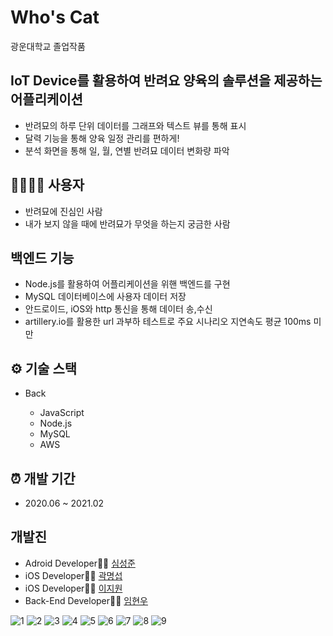 # Who's Cat 

광운대학교 졸업작품

## IoT Device를 활용하여 반려요 양육의 솔루션을 제공하는 어플리케이션 

- 반려묘의 하루 단위 데이터를 그래프와 텍스트 뷰를 통해 표시
- 달력 기능을 통해 양육 일정 관리를 편하게!
- 분석 화면을 통해 일, 월, 연별 반려묘 데이터 변화량 파악

## 👨‍👩‍👧‍👦 사용자

- 반려묘에 진심인 사람
- 내가 보지 않을 때에 반려묘가 무엇을 하는지 궁금한 사람

## 백엔드 기능

+ Node.js를 활용하여 어플리케이션을 위핸 백엔드를 구현
+ MySQL 데이터베이스에 사용자 데이터 저장
+ 안드로이드, iOS와 http 통신을 통해 데이터 송,수신
+ artillery.io를 활용한 url 과부하 테스트로 주요 시나리오 지연속도 평균 100ms 미만

## ⚙️ 기술 스택

- Back

  - JavaScript
  - Node.js
  - MySQL
  - AWS

## ⏰ 개발 기간

- 2020.06 ~ 2021.02

## 개발진

- Adroid Developer🧑‍💻 [심성준](https://github.com/Seongjunsim)
- iOS Developer🧑‍💻 [곽명섭](https://github.com/myungsup1250)
- iOS Developer👩‍💻 [이지원](https://github.com/comeheredart)
- Back-End Developer🧑‍💻 [임현우](https://github.com/Myunwoo)


![1](https://user-images.githubusercontent.com/63415602/142137609-7abe7b8d-d988-4931-acde-aa4a96f9358e.PNG)
![2](https://user-images.githubusercontent.com/63415602/142137619-2bd6e578-ab86-434e-9c1b-66719706f0d8.PNG)
![3](https://user-images.githubusercontent.com/63415602/142137623-56e5a2c5-2987-436f-9574-db34d2d4eabc.PNG)
![4](https://user-images.githubusercontent.com/63415602/142137628-1686f4d2-589f-48a0-8c6c-6df84df1f951.PNG)
![5](https://user-images.githubusercontent.com/63415602/142137635-eb4adb73-6c4a-42ff-8240-b071bfcdfc3e.PNG)
![6](https://user-images.githubusercontent.com/63415602/142137642-6146501e-3fd1-482f-b4d3-92420269bc34.PNG)
![7](https://user-images.githubusercontent.com/63415602/142137647-5b43730b-d6a0-46bd-8885-37574a1f5b00.PNG)
![8](https://user-images.githubusercontent.com/63415602/142137652-5ef51a21-ef0d-442d-9699-e8ab1b1459fb.PNG)
![9](https://user-images.githubusercontent.com/63415602/142137659-05504d28-5c77-4356-bb11-b4b1f70b3a6a.PNG)


